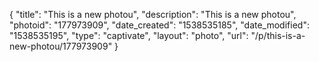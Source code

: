 {
    "title": "This is a new photou",
    "description": "This is a new photou",
    "photoid": "177973909",
    "date_created": "1538535185",
    "date_modified": "1538535195",
    "type": "captivate",
    "layout": "photo",
    "url": "\/p\/this-is-a-new-photou\/177973909"
}